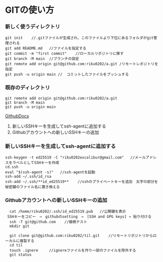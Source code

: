 # GITの使い方  

### 新しく使うディレクトリ
``` 
git init    //.gitファイルが生成され、このファイルより下位にあるフォルダがgit管理される
git add README.md   //ファイルを指定する
git commit -m "first commit"    //ローカルリポジトリに移す
git branch -M main  //ブランチの設定
git remote add origin git@github.com:riku0202/a.git /リモートレポジトリを指定
git push -u origin main //  コミットしたファイルをプッシュする
```
### 既存のディレクトリ
```
git remote add origin git@github.com:riku0202/a.git     
git branch -M main
git push -u origin main
```
[GithubDocs](https://docs.github.com/ja/free-pro-team@latest/github/authenticating-to-github/generating-a-new-ssh-key-and-adding-it-to-the-ssh-agent )
1. 新しいSSHキーを生成してssh-agentに追加する
2. Githubアカウントへの新しいSSHキーの追加

### 新しいSSHキーを生成してssh-agentに追加する
  ```
  ssh-keygen -t ed25519 -C "riku0202excalibur@gmail.com"   //メールアドレスをラベルとしてSSHキーを作成
  cd.ssh
  eval "$(ssh-agent -s)"   //ssh-agentを起動
  ssh-add ~/.ssh/id_rsa    
  ssh-add ~/.ssh/**id_ed25519**    //sshのプライベートキーを追加　太字の部分を秘密鍵のファイル名に置き換える
```
### Githubアカウントへの新しいSSHキーの追加
```
  cat /home/riku0202/.ssh/id_ed25519.pub   //公開鍵を表示
 SSHキーをコピー　→　githubのsetting　→　[SSH and GPG keys] → 貼り付ける 
  ssh -T git@github.com    //接続テスト 
  mkdir git  
```
```
  git clone git@github.com:riku0202/til.git    //リモートリポジトリからローカルに複製する 
  cd til
  touch .ignore     //ignoreファイルを作り一部のファイルを除外する
  git status
```
